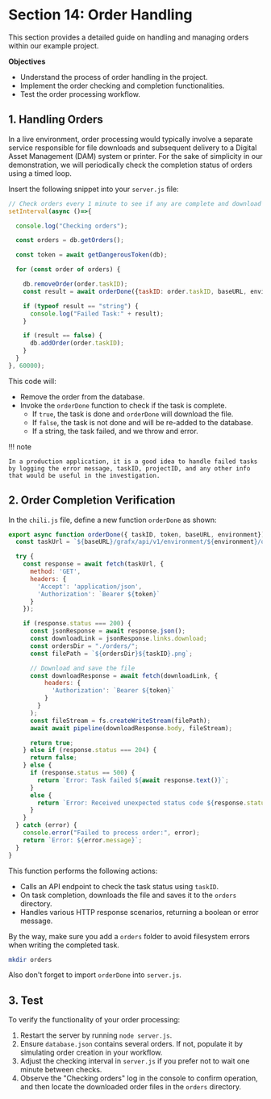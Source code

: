 # Section 14: Order Handling

This section provides a detailed guide on handling and managing orders within our example project.

**Objectives**
- Understand the process of order handling in the project.
- Implement the order checking and completion functionalities.
- Test the order processing workflow.

## 1. Handling Orders

In a live environment, order processing would typically involve a separate service responsible for file downloads and subsequent delivery to a Digital Asset Management (DAM) system or printer. For the sake of simplicity in our demonstration, we will periodically check the completion status of orders using a timed loop.

Insert the following snippet into your `server.js` file:

```js
// Check orders every 1 minute to see if any are complete and download them. 
setInterval(async ()=>{

  console.log("Checking orders");

  const orders = db.getOrders();

  const token = await getDangerousToken(db);

  for (const order of orders) {

    db.removeOrder(order.taskID);
    const result = await orderDone({taskID: order.taskID, baseURL, environment, token});

    if (typeof result == "string") {
      console.log("Failed Task:" + result);
    }

    if (result == false) {
      db.addOrder(order.taskID);
    }
  }
}, 60000);
```
This code will:
- Remove the order from the database.
- Invoke the `orderDone` function to check if the task is complete.
    - If `true`, the task is done and `orderDone` will download the file.
    - If `false`, the task is not done and will be re-added to the database.
    - If a string, the task failed, and we throw and error. 

!!! note

    In a production application, it is a good idea to handle failed tasks by logging the error message, taskID, projectID, and any other info that would be useful in the investigation.

## 2. Order Completion Verification

In the `chili.js` file, define a new function `orderDone` as shown:

```js
export async function orderDone({ taskID, token, baseURL, environment}) {
  const taskUrl = `${baseURL}/grafx/api/v1/environment/${environment}/output/tasks/${taskID}`;

  try {
    const response = await fetch(taskUrl, {
      method: 'GET',
      headers: {
        'Accept': 'application/json',
        'Authorization': `Bearer ${token}`
      }
    });

    if (response.status === 200) {
      const jsonResponse = await response.json();
      const downloadLink = jsonResponse.links.download;
      const ordersDir = "./orders/";
      const filePath = `${ordersDir}${taskID}.png`;

      // Download and save the file
      const downloadResponse = await fetch(downloadLink, {
          headers: {
            'Authorization': `Bearer ${token}`
          }
        }
      );
      const fileStream = fs.createWriteStream(filePath);
      await await pipeline(downloadResponse.body, fileStream);

      return true;
    } else if (response.status === 204) {
      return false;
    } else {
      if (response.status == 500) {
        return `Error: Task failed ${await response.text()}`;
      }
      else {
        return `Error: Received unexpected status code ${response.status}`;
      }
    }
  } catch (error) {
    console.error("Failed to process order:", error);
    return `Error: ${error.message}`;
  }
}
```

This function performs the following actions:
- Calls an API endpoint to check the task status using `taskID`.
- On task completion, downloads the file and saves it to the `orders` directory.
- Handles various HTTP response scenarios, returning a boolean or error message.

By the way, make sure you add a `orders` folder to avoid filesystem errors when writing the completed task.

```sh
mkdir orders
```

Also don't forget to import `orderDone` into `server.js`.

## 3. Test

To verify the functionality of your order processing:

1. Restart the server by running `node server.js`.
2. Ensure `database.json` contains several orders. If not, populate it by simulating order creation in your workflow.
3. Adjust the checking interval in `server.js` if you prefer not to wait one minute between checks.
4. Observe the "Checking orders" log in the console to confirm operation, and then locate the downloaded order files in the `orders` directory.

